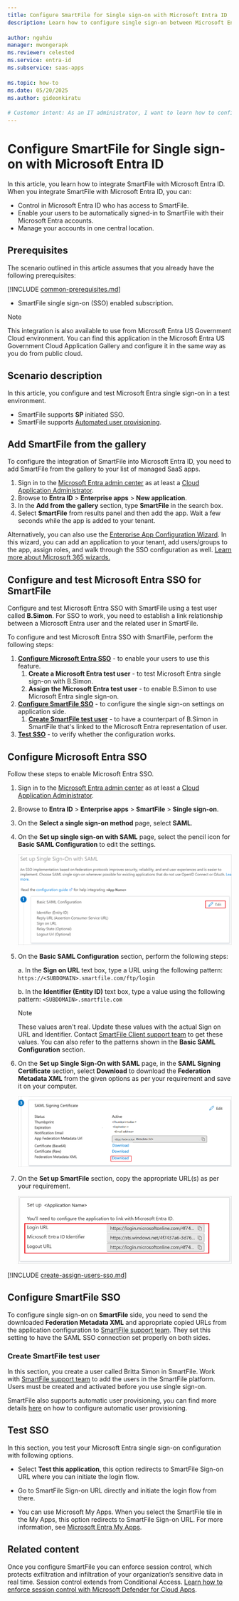 ```yaml
---
title: Configure SmartFile for Single sign-on with Microsoft Entra ID
description: Learn how to configure single sign-on between Microsoft Entra ID and SmartFile.

author: nguhiu
manager: mwongerapk
ms.reviewer: celested
ms.service: entra-id
ms.subservice: saas-apps

ms.topic: how-to
ms.date: 05/20/2025
ms.author: gideonkiratu

# Customer intent: As an IT administrator, I want to learn how to configure single sign-on between Microsoft Entra ID and SmartFile so that I can control who has access to SmartFile, enable automatic sign-in with Microsoft Entra accounts, and manage my accounts in one central location.
---
```

# Configure SmartFile for Single sign-on with Microsoft Entra ID

In this article,  you learn how to integrate SmartFile with Microsoft Entra ID. When you integrate SmartFile with Microsoft Entra ID, you can:

* Control in Microsoft Entra ID who has access to SmartFile.
* Enable your users to be automatically signed-in to SmartFile with their Microsoft Entra accounts.
* Manage your accounts in one central location.

## Prerequisites
The scenario outlined in this article assumes that you already have the following prerequisites:

[!INCLUDE [common-prerequisites.md](~/identity/saas-apps/includes/common-prerequisites.md)]

* SmartFile single sign-on (SSO) enabled subscription.

> [!NOTE]
> This integration is also available to use from Microsoft Entra US Government Cloud environment. You can find this application in the Microsoft Entra US Government Cloud Application Gallery and configure it in the same way as you do from public cloud.

## Scenario description

In this article,  you configure and test Microsoft Entra single sign-on in a test environment.

* SmartFile supports **SP** initiated SSO.
* SmartFile supports [Automated user provisioning](smartfile-provisioning-tutorial.md).

## Add SmartFile from the gallery

To configure the integration of SmartFile into Microsoft Entra ID, you need to add SmartFile from the gallery to your list of managed SaaS apps.

1. Sign in to the [Microsoft Entra admin center](https://entra.microsoft.com) as at least a [Cloud Application Administrator](~/identity/role-based-access-control/permissions-reference.md#cloud-application-administrator).
1. Browse to **Entra ID** > **Enterprise apps** > **New application**.
1. In the **Add from the gallery** section, type **SmartFile** in the search box.
1. Select **SmartFile** from results panel and then add the app. Wait a few seconds while the app is added to your tenant.

 Alternatively, you can also use the [Enterprise App Configuration Wizard](https://portal.office.com/AdminPortal/home?Q=Docs#/azureadappintegration). In this wizard, you can add an application to your tenant, add users/groups to the app, assign roles, and walk through the SSO configuration as well. [Learn more about Microsoft 365 wizards.](/microsoft-365/admin/misc/azure-ad-setup-guides)

<a name='configure-and-test-azure-ad-sso-for-smartfile'></a>

## Configure and test Microsoft Entra SSO for SmartFile

Configure and test Microsoft Entra SSO with SmartFile using a test user called **B.Simon**. For SSO to work, you need to establish a link relationship between a Microsoft Entra user and the related user in SmartFile.

To configure and test Microsoft Entra SSO with SmartFile, perform the following steps:

1. **[Configure Microsoft Entra SSO](#configure-azure-ad-sso)** - to enable your users to use this feature.
    1. **Create a Microsoft Entra test user** - to test Microsoft Entra single sign-on with B.Simon.
    1. **Assign the Microsoft Entra test user** - to enable B.Simon to use Microsoft Entra single sign-on.
1. **[Configure SmartFile SSO](#configure-smartfile-sso)** - to configure the single sign-on settings on application side.
    1. **[Create SmartFile test user](#create-smartfile-test-user)** - to have a counterpart of B.Simon in SmartFile that's linked to the Microsoft Entra representation of user.
1. **[Test SSO](#test-sso)** - to verify whether the configuration works.

<a name='configure-azure-ad-sso'></a>

## Configure Microsoft Entra SSO

Follow these steps to enable Microsoft Entra SSO.

1. Sign in to the [Microsoft Entra admin center](https://entra.microsoft.com) as at least a [Cloud Application Administrator](~/identity/role-based-access-control/permissions-reference.md#cloud-application-administrator).
1. Browse to **Entra ID** > **Enterprise apps** > **SmartFile** > **Single sign-on**.
1. On the **Select a single sign-on method** page, select **SAML**.
1. On the **Set up single sign-on with SAML** page, select the pencil icon for **Basic SAML Configuration** to edit the settings.

   ![Edit Basic SAML Configuration](common/edit-urls.png)

1. On the **Basic SAML Configuration** section, perform the following steps:

	a. In the **Sign on URL** text box, type a URL using the following pattern:
    `https://<SUBDOMAIN>.smartfile.com/ftp/login`

    b. In the **Identifier (Entity ID)** text box, type a value using the following pattern:
    `<SUBDOMAIN>.smartfile.com`

	> [!NOTE]
	> These values aren't real. Update these values with the actual Sign on URL and Identifier. Contact [SmartFile Client support team](https://www.smartfile.com/support) to get these values. You can also refer to the patterns shown in the **Basic SAML Configuration** section.

1. On the **Set up Single Sign-On with SAML** page, in the **SAML Signing Certificate** section, select **Download** to download the **Federation Metadata XML** from the given options as per your requirement and save it on your computer.

	![The Certificate download link](common/metadataxml.png)

6. On the **Set up SmartFile** section, copy the appropriate URL(s) as per your requirement.

	![Copy configuration URLs](common/copy-configuration-urls.png)

<a name='create-an-azure-ad-test-user'></a>

[!INCLUDE [create-assign-users-sso.md](~/identity/saas-apps/includes/create-assign-users-sso.md)]

## Configure SmartFile SSO

To configure single sign-on on **SmartFile** side, you need to send the downloaded **Federation Metadata XML** and appropriate copied URLs from the application configuration to [SmartFile support team](https://www.smartfile.com/support). They set this setting to have the SAML SSO connection set properly on both sides.

### Create SmartFile test user

In this section, you create a user called Britta Simon in SmartFile. Work with [SmartFile support team](https://www.smartfile.com/support) to add the users in the SmartFile platform. Users must be created and activated before you use single sign-on.

SmartFile also supports automatic user provisioning, you can find more details [here](./smartfile-provisioning-tutorial.md) on how to configure automatic user provisioning.

## Test SSO

In this section, you test your Microsoft Entra single sign-on configuration with following options. 

* Select **Test this application**, this option redirects to SmartFile Sign-on URL where you can initiate the login flow. 

* Go to SmartFile Sign-on URL directly and initiate the login flow from there.

* You can use Microsoft My Apps. When you select the SmartFile tile in the My Apps, this option redirects to SmartFile Sign-on URL. For more information, see [Microsoft Entra My Apps](/azure/active-directory/manage-apps/end-user-experiences#azure-ad-my-apps).

## Related content

Once you configure SmartFile you can enforce session control, which protects exfiltration and infiltration of your organization’s sensitive data in real time. Session control extends from Conditional Access. [Learn how to enforce session control with Microsoft Defender for Cloud Apps](/cloud-app-security/proxy-deployment-aad).

